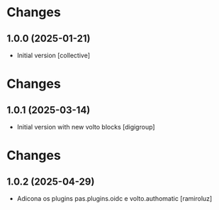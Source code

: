 # Changes
## 1.0.0 (2025-01-21)

- Initial version [collective]


# Changes
## 1.0.1 (2025-03-14)

- Initial version with new volto blocks [digigroup]

# Changes
## 1.0.2 (2025-04-29)

- Adicona os plugins pas.plugins.oidc e volto.authomatic [ramiroluz]
